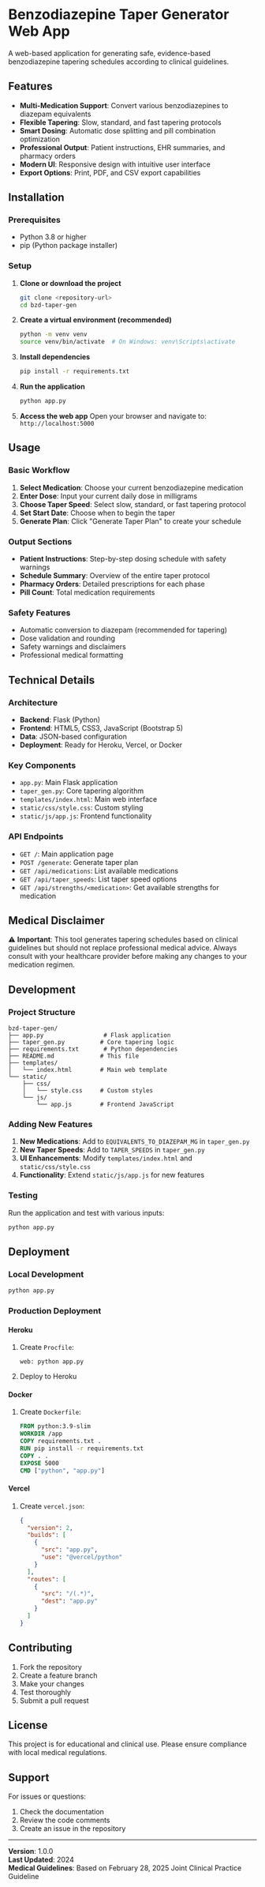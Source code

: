 # Benzodiazepine Taper Generator Web App

A web-based application for generating safe, evidence-based benzodiazepine tapering schedules according to clinical guidelines.

## Features

- **Multi-Medication Support**: Convert various benzodiazepines to diazepam equivalents
- **Flexible Tapering**: Slow, standard, and fast tapering protocols
- **Smart Dosing**: Automatic dose splitting and pill combination optimization
- **Professional Output**: Patient instructions, EHR summaries, and pharmacy orders
- **Modern UI**: Responsive design with intuitive user interface
- **Export Options**: Print, PDF, and CSV export capabilities

## Installation

### Prerequisites
- Python 3.8 or higher
- pip (Python package installer)

### Setup

1. **Clone or download the project**
   ```bash
   git clone <repository-url>
   cd bzd-taper-gen
   ```

2. **Create a virtual environment (recommended)**
   ```bash
   python -m venv venv
   source venv/bin/activate  # On Windows: venv\Scripts\activate
   ```

3. **Install dependencies**
   ```bash
   pip install -r requirements.txt
   ```

4. **Run the application**
   ```bash
   python app.py
   ```

5. **Access the web app**
   Open your browser and navigate to: `http://localhost:5000`

## Usage

### Basic Workflow

1. **Select Medication**: Choose your current benzodiazepine medication
2. **Enter Dose**: Input your current daily dose in milligrams
3. **Choose Taper Speed**: Select slow, standard, or fast tapering protocol
4. **Set Start Date**: Choose when to begin the taper
5. **Generate Plan**: Click "Generate Taper Plan" to create your schedule

### Output Sections

- **Patient Instructions**: Step-by-step dosing schedule with safety warnings
- **Schedule Summary**: Overview of the entire taper protocol
- **Pharmacy Orders**: Detailed prescriptions for each phase
- **Pill Count**: Total medication requirements

### Safety Features

- Automatic conversion to diazepam (recommended for tapering)
- Dose validation and rounding
- Safety warnings and disclaimers
- Professional medical formatting

## Technical Details

### Architecture
- **Backend**: Flask (Python)
- **Frontend**: HTML5, CSS3, JavaScript (Bootstrap 5)
- **Data**: JSON-based configuration
- **Deployment**: Ready for Heroku, Vercel, or Docker

### Key Components

- `app.py`: Main Flask application
- `taper_gen.py`: Core tapering algorithm
- `templates/index.html`: Main web interface
- `static/css/style.css`: Custom styling
- `static/js/app.js`: Frontend functionality

### API Endpoints

- `GET /`: Main application page
- `POST /generate`: Generate taper plan
- `GET /api/medications`: List available medications
- `GET /api/taper_speeds`: List taper speed options
- `GET /api/strengths/<medication>`: Get available strengths for medication

## Medical Disclaimer

⚠️ **Important**: This tool generates tapering schedules based on clinical guidelines but should not replace professional medical advice. Always consult with your healthcare provider before making any changes to your medication regimen.

## Development

### Project Structure
```
bzd-taper-gen/
├── app.py                 # Flask application
├── taper_gen.py          # Core tapering logic
├── requirements.txt       # Python dependencies
├── README.md             # This file
├── templates/
│   └── index.html        # Main web template
└── static/
    ├── css/
    │   └── style.css     # Custom styles
    └── js/
        └── app.js        # Frontend JavaScript
```

### Adding New Features

1. **New Medications**: Add to `EQUIVALENTS_TO_DIAZEPAM_MG` in `taper_gen.py`
2. **New Taper Speeds**: Add to `TAPER_SPEEDS` in `taper_gen.py`
3. **UI Enhancements**: Modify `templates/index.html` and `static/css/style.css`
4. **Functionality**: Extend `static/js/app.js` for new features

### Testing

Run the application and test with various inputs:
```bash
python app.py
```

## Deployment

### Local Development
```bash
python app.py
```

### Production Deployment

#### Heroku
1. Create `Procfile`:
   ```
   web: python app.py
   ```
2. Deploy to Heroku

#### Docker
1. Create `Dockerfile`:
   ```dockerfile
   FROM python:3.9-slim
   WORKDIR /app
   COPY requirements.txt .
   RUN pip install -r requirements.txt
   COPY . .
   EXPOSE 5000
   CMD ["python", "app.py"]
   ```

#### Vercel
1. Create `vercel.json`:
   ```json
   {
     "version": 2,
     "builds": [
       {
         "src": "app.py",
         "use": "@vercel/python"
       }
     ],
     "routes": [
       {
         "src": "/(.*)",
         "dest": "app.py"
       }
     ]
   }
   ```

## Contributing

1. Fork the repository
2. Create a feature branch
3. Make your changes
4. Test thoroughly
5. Submit a pull request

## License

This project is for educational and clinical use. Please ensure compliance with local medical regulations.

## Support

For issues or questions:
1. Check the documentation
2. Review the code comments
3. Create an issue in the repository

---

**Version**: 1.0.0  
**Last Updated**: 2024  
**Medical Guidelines**: Based on February 28, 2025 Joint Clinical Practice Guideline 